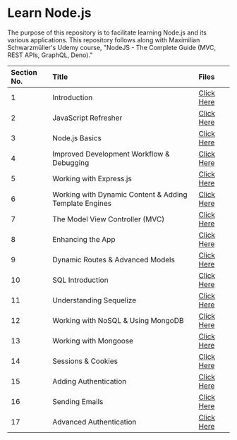 # Learn Node.js

The purpose of this repository is to facilitate learning Node.js and its various applications. This repository follows along with Maximilian Schwarzmüller's Udemy course, "NodeJS - The Complete Guide (MVC, REST APIs, GraphQL, Deno)."

| Section No. | Title                                                  | Files                                               |
| :---------- | :----------------------------------------------------- | :-------------------------------------------------- |
| 1           | Introduction                                           | [Click Here](./1%20introduction/)                   |
| 2           | JavaScript Refresher                                   | [Click Here](./2%20javascript-refresh/)             |
| 3           | Node.js Basics                                         | [Click Here](./3%20nodejs-basics/)                  |
| 4           | Improved Development Workflow & Debugging              | [Click Here](./4%20development-workflow-debugging/) |
| 5           | Working with Express.js                                | [Click Here](./5%20express.js/)                     |
| 6           | Working with Dynamic Content & Adding Template Engines | [Click Here](./6-dynamic-content-template-engines/) |
| 7           | The Model View Controller (MVC)                        | [Click Here](./7-mvc/)                              |
| 8           | Enhancing the App                                      | [Click Here](./8-enhancing-the-app/)                |
| 9           | Dynamic Routes & Advanced Models                       | [Click Here](./9-dynamic-routes-advanced-models/)   |
| 10          | SQL Introduction                                       | [Click Here](./10-sql-introduction/)                |
| 11          | Understanding Sequelize                                | [Click Here](./11-sequelize/)                       |
| 12          | Working with NoSQL & Using MongoDB                     | [Click Here](./12-nosql-mongodb/)                   |
| 13          | Working with Mongoose                                  | [Click Here](./13-mongoose/)                        |
| 14          | Sessions & Cookies                                     | [Click Here](./14-sessions-cookies/)                |
| 15          | Adding Authentication                                  | [Click Here](./15-authentication/)                  |
| 16          | Sending Emails                                         | [Click Here](./16-sending-emails/)                  |
| 17          | Advanced Authentication                                | [Click Here](./17-advanced-authentication/)         |
